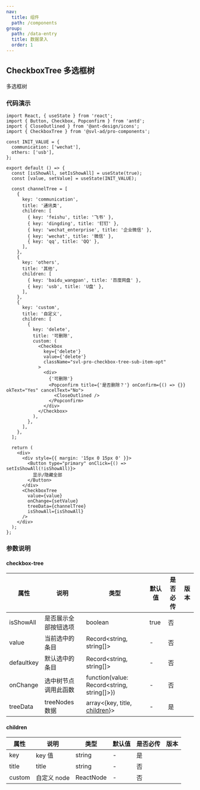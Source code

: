 ```yaml
---
nav:
  title: 组件
  path: /components
group:
  path: /data-entry
  title: 数据录入
  order: 1
---
```


## CheckboxTree 多选框树

多选框树

### 代码演示

```tsx
import React, { useState } from 'react';
import { Button, Checkbox, Popconfirm } from 'antd';
import { CloseOutlined } from '@ant-design/icons';
import { CheckboxTree } from '@svl-ad/pro-components';

const INIT_VALUE = {
  communication: ['wechat'],
  others: ['usb'],
};

export default () => {
  const [isShowAll, setIsShowAll] = useState(true);
  const [value, setValue] = useState(INIT_VALUE);

  const channelTree = [
    {
      key: 'communication',
      title: '通讯类',
      children: [
        { key: 'feishu', title: '飞书' },
        { key: 'dingding', title: '钉钉' },
        { key: 'wechat_enterprise', title: '企业微信' },
        { key: 'wechat', title: '微信' },
        { key: 'qq', title: 'QQ' },
      ],
    },
    {
      key: 'others',
      title: '其他',
      children: [
        { key: 'baidu_wangpan', title: '百度网盘' },
        { key: 'usb', title: 'U盘' },
      ],
    },
    {
      key: 'custom',
      title: '自定义',
      children: [
        {
          key: 'delete',
          title: '可删除',
          custom: (
            <Checkbox
              key={'delete'}
              value={'delete'}
              className="svl-pro-checkbox-tree-sub-item-opt"
            >
              <div>
                {'可删除'}
                <Popconfirm title={'是否删除？'} onConfirm={() => {}} okText="Yes" cancelText="No">
                  <CloseOutlined />
                </Popconfirm>
              </div>
            </Checkbox>
          ),
        },
      ],
    },
  ];

  return (
    <div>
      <div style={{ margin: '15px 0 15px 0' }}>
        <Button type="primary" onClick={() => setIsShowAll(!isShowAll)}>
          显示/隐藏全部
        </Button>
      </div>
      <CheckboxTree
        value={value}
        onChange={setValue}
        treeData={channelTree}
        isShowAll={isShowAll}
      />
    </div>
  );
};
```

### 参数说明

#### checkbox-tree

| 属性 | 说明 | 类型 | 默认值 | 是否必传 | 版本 |
| --- | --- | --- | --- | --- | --- |
| isShowAll | 是否展示全部按钮选项 | boolean | true | 否 |  |
| value | 当前选中的条目 | Record<string, string[]> | - | 否 |  |
| defaultkey | 默认选中的条目 | Record<string, string[]> | - | 否 |  |
| onChange | 选中树节点调用此函数 | function(value: Record<string, string[]>}) | - | 否 |  |
| treeData | treeNodes 数据 | array<{key, title, [children](#children)}> | - | 是 |  |

<span id="children" />

#### children

| 属性   | 说明        | 类型      | 默认值 | 是否必传 | 版本 |
| ------ | ----------- | --------- | ------ | -------- | ---- |
| key    | key 值      | string    | -      | 是       |      |
| title  | title       | string    | -      | 否       |      |
| custom | 自定义 node | ReactNode | -      | 否       |      |
